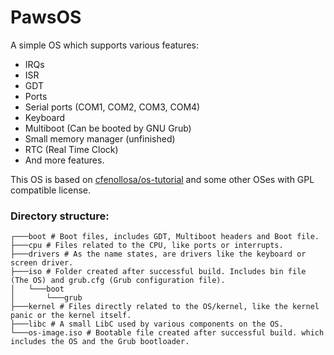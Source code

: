 # PawsOS
A simple OS which supports various features:
- IRQs
- ISR
- GDT
- Ports
- Serial ports (COM1, COM2, COM3, COM4)
- Keyboard
- Multiboot (Can be booted by GNU Grub)
- Small memory manager (unfinished)
- RTC (Real Time Clock)
- And more features.

This OS is based on [cfenollosa/os-tutorial](https://github.com/cfenollosa/os-tutorial) and some other OSes with GPL compatible license.

### Directory structure:
```
┌───boot # Boot files, includes GDT, Multiboot headers and Boot file.
├───cpu # Files related to the CPU, like ports or interrupts.
├───drivers # As the name states, are drivers like the keyboard or screen driver.
├───iso # Folder created after successful build. Includes bin file (The OS) and grub.cfg (Grub configuration file).
│   └───boot
│       └───grub
├───kernel # Files directly related to the OS/kernel, like the kernel panic or the kernel itself.
├───libc # A small LibC used by various components on the OS.
└───os-image.iso # Bootable file created after successful build. which includes the OS and the Grub bootloader.
```
